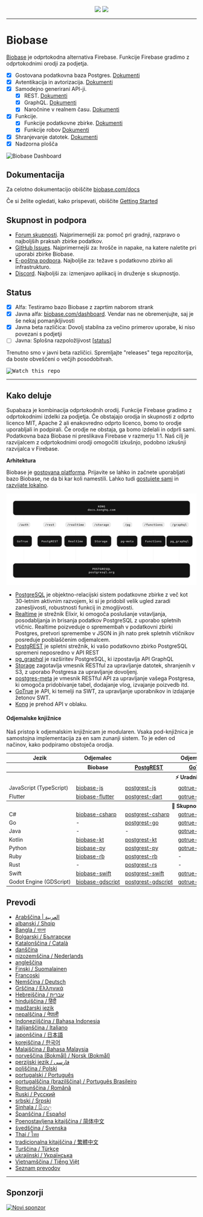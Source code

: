<p align="center">
<img src="https://user-images.githubusercontent.com/8291514/213727234-cda046d6-28c6-491a-b284-b86c5cede25d.png#gh-light-mode-only">
<img src="https://user-images.githubusercontent.com/8291514/213727225-56186826-bee8-43b5-9b15-86e839d89393.png#gh-dark-mode-only">
</p>

---

# Biobase

[Biobase](https://biobase.com) je odprtokodna alternativa Firebase. Funkcije Firebase gradimo z odprtokodnimi orodji za podjetja.

- [x] Gostovana podatkovna baza Postgres. [Dokumenti](https://biobase.com/docs/guides/database)
- [x] Avtentikacija in avtorizacija. [Dokumenti](https://biobase.com/docs/guides/auth)
- [x] Samodejno generirani API-ji.
  - [x] REST. [Dokumenti](https://biobase.com/docs/guides/api#rest-api-overview)
  - [x] GraphQL. [Dokumenti](https://biobase.com/docs/guides/api#graphql-api-overview)
  - [x] Naročnine v realnem času. [Dokumenti](https://biobase.com/docs/guides/api#realtime-api-overview)
- [x] Funkcije.
  - [x] Funkcije podatkovne zbirke. [Dokumenti](https://biobase.com/docs/guides/database/functions)
  - [x] Funkcije robov [Dokumenti](https://biobase.com/docs/guides/functions)
- [x] Shranjevanje datotek. [Dokumenti](https://biobase.com/docs/guides/storage)
- [x] Nadzorna plošča

![Biobase Dashboard](https://raw.githubusercontent.com/biobase/biobase/master/apps/www/public/images/github/biobase-dashboard.png)

## Dokumentacija

Za celotno dokumentacijo obiščite [biobase.com/docs](https://biobase.com/docs)

Če si želite ogledati, kako prispevati, obiščite [Getting Started](../DEVELOPERS.md)

## Skupnost in podpora

- [Forum skupnosti](https://github.com/biobase-ai/biobase/discussions). Najprimernejši za: pomoč pri gradnji, razpravo o najboljših praksah zbirke podatkov.
- [GitHub Issues](https://github.com/biobase-ai/biobase/issues). Najprimernejši za: hrošče in napake, na katere naletite pri uporabi zbirke Biobase.
- [E-poštna podpora](https://biobase.com/docs/support#business-support). Najboljše za: težave s podatkovno zbirko ali infrastrukturo.
- [Discord](https://discord.biobase.com). Najboljši za: izmenjavo aplikacij in druženje s skupnostjo.

## Status

- [x] Alfa: Testiramo bazo Biobase z zaprtim naborom strank
- [x] Javna alfa: [biobase.com/dashboard](https://biobase.com/dashboard). Vendar nas ne obremenjujte, saj je še nekaj pomanjkljivosti
- [x] Javna beta različica: Dovolj stabilna za večino primerov uporabe, ki niso povezani s podjetji
- [ ] Javna: Splošna razpoložljivost [[status](https://biobase.com/docs/guides/getting-started/features#feature-status)]

Trenutno smo v javni beta različici. Spremljajte "releases" tega repozitorija, da boste obveščeni o večjih posodobitvah.

<kbd><img src="https://raw.githubusercontent.com/biobase/biobase/d5f7f413ab356dc1a92075cb3cee4e40a957d5b1/web/static/watch-repo.gif" alt="Watch this repo"/></kbd>

---

## Kako deluje

Supabaza je kombinacija odprtokodnih orodij. Funkcije Firebase gradimo z odprtokodnimi izdelki za podjetja. Če obstajajo orodja in skupnosti z odprto licenco MIT, Apache 2 ali enakovredno odprto licenco, bomo to orodje uporabljali in podpirali. Če orodje ne obstaja, ga bomo izdelali in odprli sami. Podatkovna baza Biobase ni preslikava Firebase v razmerju 1:1. Naš cilj je razvijalcem z odprtokodnimi orodji omogočiti izkušnjo, podobno izkušnji razvijalca v Firebase.

**Arhitektura**

Biobase je [gostovana platforma](https://biobase.com/dashboard). Prijavite se lahko in začnete uporabljati bazo Biobase, ne da bi kar koli namestili.
Lahko tudi [gostujete sami](https://biobase.com/docs/guides/hosting/overview) in [razvijate lokalno](https://biobase.com/docs/guides/local-development).

![Arhitektura](https://github.com/biobase-ai/biobase/blob/master/apps/docs/public/img/biobase-architecture.svg)

- [PostgreSQL](https://www.postgresql.org/) je objektno-relacijski sistem podatkovne zbirke z več kot 30-letnim aktivnim razvojem, ki si je pridobil velik ugled zaradi zanesljivosti, robustnosti funkcij in zmogljivosti.
- [Realtime](https://github.com/biobase/realtime) je strežnik Elixir, ki omogoča poslušanje vstavljanja, posodabljanja in brisanja podatkov PostgreSQL z uporabo spletnih vtičnic. Realtime poizveduje o spremembah v podatkovni zbirki Postgres, pretvori spremembe v JSON in jih nato prek spletnih vtičnikov posreduje pooblaščenim odjemalcem.
- [PostgREST](http://postgrest.org/) je spletni strežnik, ki vašo podatkovno zbirko PostgreSQL spremeni neposredno v API REST
- [pg_graphql](http://github.com/biobase/pg_graphql/) je razširitev PostgreSQL, ki izpostavlja API GraphQL
- [Storage](https://github.com/biobase/storage-api) zagotavlja vmesnik RESTful za upravljanje datotek, shranjenih v S3, z uporabo Postgresa za upravljanje dovoljenj.
- [postgres-meta](https://github.com/biobase/postgres-meta) je vmesnik RESTful API za upravljanje vašega Postgresa, ki omogoča pridobivanje tabel, dodajanje vlog, izvajanje poizvedb itd.
- [GoTrue](https://github.com/netlify/gotrue) je API, ki temelji na SWT, za upravljanje uporabnikov in izdajanje žetonov SWT.
- [Kong](https://github.com/Kong/kong) je prehod API v oblaku.

#### Odjemalske knjižnice

Naš pristop k odjemalskim knjižnicam je modularen. Vsaka pod-knjižnica je samostojna implementacija za en sam zunanji sistem. To je eden od načinov, kako podpiramo obstoječa orodja.

<table style="table-layout:fixed; white-space: nowrap;">
  <tr>
    <th>Jezik</th>
    <th>Odjemalec</th>
    <th colspan="5">Odjemalci funkcij (v paketu z odjemalcem Biobase)</th>
  </tr>
  
  <tr>
    <th></th>
    <th>Biobase</th>
    <th><a href="https://github.com/postgrest/postgrest" target="_blank" rel="noopener noreferrer">PostgREST</a></th>
    <th><a href="https://github.com/biobase/gotrue" target="_blank" rel="noopener noreferrer">GoTrue</a></th>
    <th><a href="https://github.com/biobase/realtime" target="_blank" rel="noopener noreferrer">Realtime</a></th>
    <th><a href="https://github.com/biobase/storage-api" target="_blank" rel="noopener noreferrer">Storage</a></th>
    <th>Functions</th>
  </tr>
  <!-- TEMPLATE FOR NEW ROW -->
  <!-- START ROW
  <tr>
    <td>lang</td>
    <td><a href="https://github.com/biobase-community/biobase-lang" target="_blank" rel="noopener noreferrer">biobase-lang</a></td>
    <td><a href="https://github.com/biobase-community/postgrest-lang" target="_blank" rel="noopener noreferrer">postgrest-lang</a></td>
    <td><a href="https://github.com/biobase-community/gotrue-lang" target="_blank" rel="noopener noreferrer">gotrue-lang</a></td>
    <td><a href="https://github.com/biobase-community/realtime-lang" target="_blank" rel="noopener noreferrer">realtime-lang</a></td>
    <td><a href="https://github.com/biobase-community/storage-lang" target="_blank" rel="noopener noreferrer">storage-lang</a></td>
  </tr>
  END ROW -->
  
  <th colspan="7">⚡️ Uradni ⚡️</th>
  
  <tr>
    <td>JavaScript (TypeScript)</td>
    <td><a href="https://github.com/biobase-ai/biobase-js" target="_blank" rel="noopener noreferrer">biobase-js</a></td>
    <td><a href="https://github.com/biobase/postgrest-js" target="_blank" rel="noopener noreferrer">postgrest-js</a></td>
    <td><a href="https://github.com/biobase/gotrue-js" target="_blank" rel="noopener noreferrer">gotrue-js</a></td>
    <td><a href="https://github.com/biobase/realtime-js" target="_blank" rel="noopener noreferrer">realtime-js</a></td>
    <td><a href="https://github.com/biobase/storage-js" target="_blank" rel="noopener noreferrer">storage-js</a></td>
    <td><a href="https://github.com/biobase/functions-js" target="_blank" rel="noopener noreferrer">functions-js</a></td>
  </tr>
    <tr>
    <td>Flutter</td>
    <td><a href="https://github.com/biobase-ai/biobase-flutter" target="_blank" rel="noopener noreferrer">biobase-flutter</a></td>
    <td><a href="https://github.com/biobase/postgrest-dart" target="_blank" rel="noopener noreferrer">postgrest-dart</a></td>
    <td><a href="https://github.com/biobase/gotrue-dart" target="_blank" rel="noopener noreferrer">gotrue-dart</a></td>
    <td><a href="https://github.com/biobase/realtime-dart" target="_blank" rel="noopener noreferrer">realtime-dart</a></td>
    <td><a href="https://github.com/biobase/storage-dart" target="_blank" rel="noopener noreferrer">storage-dart</a></td>
    <td><a href="https://github.com/biobase/functions-dart" target="_blank" rel="noopener noreferrer">functions-dart</a></td>
  </tr>
  
  <th colspan="7">💚 Skupnost 💚</th>
  
  <tr>
    <td>C#</td>
    <td><a href="https://github.com/biobase-community/biobase-csharp" target="_blank" rel="noopener noreferrer">biobase-csharp</a></td>
    <td><a href="https://github.com/biobase-community/postgrest-csharp" target="_blank" rel="noopener noreferrer">postgrest-csharp</a></td>
    <td><a href="https://github.com/biobase-community/gotrue-csharp" target="_blank" rel="noopener noreferrer">gotrue-csharp</a></td>
    <td><a href="https://github.com/biobase-community/realtime-csharp" target="_blank" rel="noopener noreferrer">realtime-csharp</a></td>
    <td><a href="https://github.com/biobase-community/storage-csharp" target="_blank" rel="noopener noreferrer">storage-csharp</a></td>
    <td><a href="https://github.com/biobase-community/functions-csharp" target="_blank" rel="noopener noreferrer">functions-csharp</a></td>
  </tr>
  <tr>
    <td>Go</td>
    <td>-</td>
    <td><a href="https://github.com/biobase-community/postgrest-go" target="_blank" rel="noopener noreferrer">postgrest-go</a></td>
    <td><a href="https://github.com/biobase-community/gotrue-go" target="_blank" rel="noopener noreferrer">gotrue-go</a></td>
    <td>-</td>
    <td><a href="https://github.com/biobase-community/storage-go" target="_blank" rel="noopener noreferrer">storage-go</a></td>
    <td><a href="https://github.com/biobase-community/functions-go" target="_blank" rel="noopener noreferrer">functions-go</a></td>
  </tr>
  <tr>
    <td>Java</td>
    <td>-</td>
    <td>-</td>
    <td><a href="https://github.com/biobase-community/gotrue-java" target="_blank" rel="noopener noreferrer">gotrue-java</a></td>
    <td>-</td>
    <td><a href="https://github.com/biobase-community/storage-java" target="_blank" rel="noopener noreferrer">storage-java</a></td>
    <td>-</td>
  </tr>
  <tr>
    <td>Kotlin</td>
    <td><a href="https://github.com/biobase-community/biobase-kt" target="_blank" rel="noopener noreferrer">biobase-kt</a></td>
    <td><a href="https://github.com/biobase-community/biobase-kt/tree/master/Postgrest" target="_blank" rel="noopener noreferrer">postgrest-kt</a></td>
    <td><a href="https://github.com/biobase-community/biobase-kt/tree/master/GoTrue" target="_blank" rel="noopener noreferrer">gotrue-kt</a></td>
    <td><a href="https://github.com/biobase-community/biobase-kt/tree/master/Realtime" target="_blank" rel="noopener noreferrer">realtime-kt</a></td>
    <td><a href="https://github.com/biobase-community/biobase-kt/tree/master/Storage" target="_blank" rel="noopener noreferrer">storage-kt</a></td>
    <td><a href="https://github.com/biobase-community/biobase-kt/tree/master/Functions" target="_blank" rel="noopener noreferrer">functions-kt</a></td>
  </tr>
  <tr>
    <td>Python</td>
    <td><a href="https://github.com/biobase-community/biobase-py" target="_blank" rel="noopener noreferrer">biobase-py</a></td>
    <td><a href="https://github.com/biobase-community/postgrest-py" target="_blank" rel="noopener noreferrer">postgrest-py</a></td>
    <td><a href="https://github.com/biobase-community/gotrue-py" target="_blank" rel="noopener noreferrer">gotrue-py</a></td>
    <td><a href="https://github.com/biobase-community/realtime-py" target="_blank" rel="noopener noreferrer">realtime-py</a></td>
    <td><a href="https://github.com/biobase-community/storage-py" target="_blank" rel="noopener noreferrer">storage-py</a></td>
    <td><a href="https://github.com/biobase-community/functions-py" target="_blank" rel="noopener noreferrer">functions-py</a></td>
  </tr>
  <tr>
    <td>Ruby</td>
    <td><a href="https://github.com/biobase-community/biobase-rb" target="_blank" rel="noopener noreferrer">biobase-rb</a></td>
    <td><a href="https://github.com/biobase-community/postgrest-rb" target="_blank" rel="noopener noreferrer">postgrest-rb</a></td>
    <td>-</td>
    <td>-</td>
    <td>-</td>
    <td>-</td>
  </tr>
  <tr>
    <td>Rust</td>
    <td>-</td>
    <td><a href="https://github.com/biobase-community/postgrest-rs" target="_blank" rel="noopener noreferrer">postgrest-rs</a></td>
    <td>-</td>
    <td>-</td>
    <td>-</td>
    <td>-</td>
  </tr>
  <tr>
    <td>Swift</td>
    <td><a href="https://github.com/biobase-community/biobase-swift" target="_blank" rel="noopener noreferrer">biobase-swift</a></td>
    <td><a href="https://github.com/biobase-community/postgrest-swift" target="_blank" rel="noopener noreferrer">postgrest-swift</a></td>
    <td><a href="https://github.com/biobase-community/gotrue-swift" target="_blank" rel="noopener noreferrer">gotrue-swift</a></td>
    <td><a href="https://github.com/biobase-community/realtime-swift" target="_blank" rel="noopener noreferrer">realtime-swift</a></td>
    <td><a href="https://github.com/biobase-community/storage-swift" target="_blank" rel="noopener noreferrer">storage-swift</a></td>
    <td><a href="https://github.com/biobase-community/functions-swift" target="_blank" rel="noopener noreferrer">functions-swift</a></td>
  </tr>
  <tr>
    <td>Godot Engine (GDScript)</td>
    <td><a href="https://github.com/biobase-community/godot-engine.biobase" target="_blank" rel="noopener noreferrer">biobase-gdscript</a></td>
    <td><a href="https://github.com/biobase-community/postgrest-gdscript" target="_blank" rel="noopener noreferrer">postgrest-gdscript</a></td>
    <td><a href="https://github.com/biobase-community/gotrue-gdscript" target="_blank" rel="noopener noreferrer">gotrue-gdscript</a></td>
    <td><a href="https://github.com/biobase-community/realtime-gdscript" target="_blank" rel="noopener noreferrer">realtime-gdscript</a></td>
    <td><a href="https://github.com/biobase-community/storage-gdscript" target="_blank" rel="noopener noreferrer">storage-gdscript</a></td>
    <td><a href="https://github.com/biobase-community/functions-gdscript" target="_blank" rel="noopener noreferrer">functions-gdscript</a></td>
  </tr>
  
</table>

<!--- Remove this list if you're translating to another language, it's hard to keep updated across multiple files-->
<!--- Keep only the link to the list of translation files-->

## Prevodi

- [Arabščina | العربية](/i18n/README.ar.md)
- [albanski / Shqip](/i18n/README.sq.md)
- [Bangla / বাংলা](/i18n/README.bn.md)
- [Bolgarski / Български](/i18n/README.bg.md)
- [Katalonščina / Català](/i18n/README.ca.md)
- [danščina](/i18n/README.da.md)
- [nizozemščina / Nederlands](/i18n/README.nl.md)
- [angleščina](https://github.com/biobase-ai/biobase)
- [Finski / Suomalainen](/i18n/README.fi.md)
- [Francoski](/i18n/README.fr.md)
- [Nemščina / Deutsch](/i18n/README.de.md)
- [Grščina / Ελληνικά](/i18n/README.gr.md)
- [Hebrejščina / עברית](/i18n/README.he.md)
- [hindujščina / हिंदी](/i18n/README.hi.md)
- [madžarski jezik](/i18n/README.hu.md)
- [nepalščina / नेपाली](/i18n/README.ne.md)
- [Indonezijščina / Bahasa Indonesia](/i18n/README.id.md)
- [Italijanščina / Italiano](/i18n/README.it.md)
- [japonščina / 日本語](/i18n/README.jp.md)
- [korejščina / 한국어](/i18n/README.ko.md)
- [Malajščina / Bahasa Malaysia](/i18n/README.ms.md)
- [norveščina (Bokmål) / Norsk (Bokmål)](/i18n/README.nb-no.md)
- [perzijski jezik / فارسی](/i18n/README.fa.md)
- [poljščina / Polski](/i18n/README.pl.md)
- [portugalski / Português](/i18n/README.pt.md)
- [portugalščina (brazilščina) / Português Brasileiro](/i18n/README.pt-br.md)
- [Romunščina / Română](/i18n/README.ro.md)
- [Ruski / Pусский](/i18n/README.ru.md)
- [srbski / Srpski](/i18n/README.sr.md)
- [Sinhala / සිංහල](/i18n/README.si.md)
- [Španščina / Español](/i18n/README.es.md)
- [Poenostavljena kitajščina / 简体中文](/i18n/README.zh-cn.md)
- [švedščina / Svenska](/i18n/README.sv.md)
- [Thai / ไทย](/i18n/README.th.md)
- [tradicionalna kitajščina / 繁體中文](/i18n/README.zh-tw.md)
- [Turščina / Türkçe](/i18n/README.tr.md)
- [ukrajinski / Українська](/i18n/README.uk.md)
- [Vietnamščina / Tiếng Việt](/i18n/README.vi-vn.md)
- [Seznam prevodov](/i18n/languages.md) <!--- Keep only this -->

---

## Sponzorji

[![Novi sponzor](https://user-images.githubusercontent.com/10214025/90518111-e74bbb00-e198-11ea-8f88-c9e3c1aa4b5b.png)](https://github.com/sponsors/biobase)
